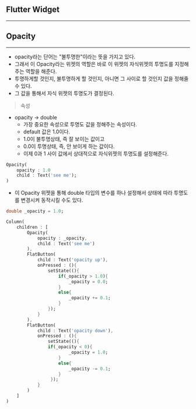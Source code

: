 <h2>Flutter Widget</h2>

<hr>

<h2>Opacity</h2>

<hr>

- opacity라는 단어는 "불투명한"이라는 뜻을 가지고 있다. 
- 그래서 이 Opacity라는 위젯의 역할은 바로 이 위젯의 자식위젯의 투명도를 지정해주는 역할을 해준다. 
- 투명하게할 것인지, 불투명하게 할 것인지, 아니면 그 사이로 할 것인지 값을 정해줄 수 있다. 
- 그 값을 통해서 자식 위젯의 투명도가 결정된다.



> 속성

- opacity -> double
  - 가장 중요한 속성으로 투명도 값을 정해주는 속성이다.
  - default 값은 1.0이다.
  - 1.0이 불투명상태, 즉 잘 보이는 값이고
  - 0.0이 투명상태, 즉, 안 보이게 하는 값이다. 
  - 이제 0과 1 사이 값에서 상대적으로 자식위젯의 투명도를 설정해준다.

```dart
Opacity(
	opacity : 1.0 
    child : Text('see me');
)
```



- 이 Opacity 위젯을 통해 double 타입의 변수를 하나 설정해서 상태에 따라 투명도를 변경시켜 동작시킬 수도 있다. 

```dart
double _opacity = 1.0;

Column(
	children : [
        Opacity(
        	opacity : _opacity,
            child : Text('see me')
        ),
        FlatButton(
        	child : Text('opacity up'),
            onPressed : (){
                setState((){
                    if(_opacity > 1.0){
                    	_opacity = 0.0;
                	}
                	else{
                    	_opacity += 0.1;
                	}
                });
            }
        ),
        FlatButton(
        	child : Text('opacity down'),
            onPressed : (){
                setState((){
			  	if(_opacity < 0){
                    	_opacity = 1.0;
                	}
                	else{
                    	_opacity -= 0.1; 
                	}
                 });
            }
        )
    ]
)
```





